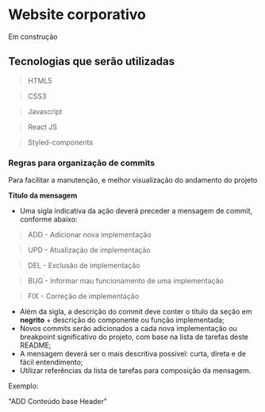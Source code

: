 # Website corporativo
Em construção
## Tecnologias que serão utilizadas

> HTML5

> CSS3

> Javascript

> React JS

> Styled-components

### Regras para organização de commits

Para facilitar a manutenção, e melhor visualização do andamento do projeto

**Título da mensagem**

- Uma sigla indicativa da ação deverá preceder a mensagem de commit, conforme abaixo:

> ADD - Adicionar nova implementação

> UPD - Atualização de implementação

> DEL - Exclusão de implementação

> BUG - Informar mau funcionamento de uma implementação

> FIX - Correção de implementação

- Além da sigla, a descrição do commit deve conter o título da seção em **negrito** + descrição do componente ou função implementada;
- Novos commits serão adicionados a cada nova implementação ou breakpoint significativo do projeto, com base na lista de tarefas deste README;
- A mensagem deverá ser o mais descritiva possível: curta, direta e de fácil entendimento;
- Utilizar referências da lista de tarefas para composição da mensagem.

Exemplo:

"ADD Conteúdo base Header"